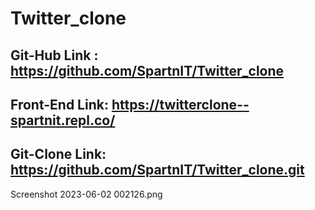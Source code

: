 # Twitter_clone

## Git-Hub Link : https://github.com/SpartnIT/Twitter_clone
## Front-End Link: https://twitterclone--spartnit.repl.co/
## Git-Clone Link: https://github.com/SpartnIT/Twitter_clone.git
Screenshot 2023-06-02 002126.png